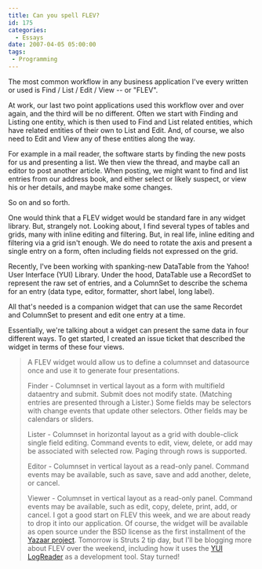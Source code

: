 ```yaml
---
title: Can you spell FLEV?
id: 175
categories:
  - Essays
date: 2007-04-05 05:00:00
tags:
 - Programming
---
```


The most common workflow in any business application I've every written or used is Find / List / Edit / View -- or "FLEV".

At work, our last two point applications used this workflow over and over again, and the third will be no different. Often we start with Finding and Listing one entity, which is then used to Find and List related entities, which have related entities of their own to List and Edit. And, of course, we also need to Edit and View any of these entities along the way.

For example in a mail reader, the software starts by finding the new posts for us and presenting a list. We then view the thread, and maybe call an editor to post another article. When posting, we might want to find and list entries from our address book, and either select or likely suspect, or view his or her details, and maybe make some changes.

So on and so forth.

One would think that a FLEV widget would be standard fare in any widget library. But, strangely not. Looking about, I find several types of tables and grids, many with inline editing and filtering. But, in real life, inline editing and filtering via a grid isn't enough. We do need to rotate the axis and present a single entry on a form, often including fields not expressed on the grid.

Recently, I've been working with spanking-new DataTable from the Yahoo! User Interface (YUI) Library. Under the hood, DataTable use a RecordSet to represent the raw set of entries, and a ColumnSet to describe the schema for an entry (data type, editor, formatter, short label, long label).

All that's needed is a companion widget that can use the same Recordet and ColumnSet to present and edit one entry at a time.

Essentially, we're talking about a widget can present the same data in four different ways. To get started, I created an issue ticket that described the widget in terms of these four views.
> A FLEV widget would allow us to define a columnset and datasource once and use it to generate four presentations.
> 
> Finder - Columnset in vertical layout as a form with multifield dataentry and submit. Submit does not modify state. (Matching entries are presented through a Lister.) Some fields may be selectors with change events that update other selectors. Other fields may be calendars or sliders.
> 
> Lister - Columnset in horizontal layout as a grid with double-click single field editing. Command events to edit, view, delete, or add may be associated with selected row. Paging through rows is supported.
> 
> Editor - Columnset in vertical layout as a read-only panel. Command events may be available, such as save, save and add another, delete, or cancel.
> 
> Viewer - Columnset in vertical layout as a read-only panel. Command events may be available, such as edit, copy, delete, print, add, or cancel.
I got a good start on FLEV this week, and we are about ready to drop it into our application. Of course, the widget will be available as open source under the BSD license as the first installment of the [Yazaar project](http://jroller.com/page/TedHusted?entry=cathedral). Tomorrow is Struts 2 tip day, but I'll be blogging more about FLEV over the weekend, including how it uses the [YUI LogReader](http://jroller.com/page/TedHusted?entry=yui_logreader) as a development tool. Stay turned!